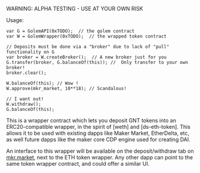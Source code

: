 WARNING: ALPHA TESTING - USE AT YOUR OWN RISK

Usage:
```
var G = GolemAPI(0xTODO);  // the golem contract
var W = GolemWrapper(0xTODO);  // the wrapped token contract

// Deposits must be done via a "broker" due to lack of "pull" functionality on G
var broker = W.createBroker();  // A new broker just for you
G.transfer(broker, G.balanceOf(this)); //  Only transfer to your own broker!
broker.clear();

W.balanceOf(this); // Wow !
W.approve(mkr_market, 10**18); // Scandalous!

// I want out!
W.withdraw();
G.balanceOf(this);
```

This is a wrapper contract which lets you deposit GNT tokens into an ERC20-compatible wrapper, in the spirit of [weth] and [ds-eth-token]. This allows it to be used with existing dapps like Maker Market, EtherDelta, etc, as well future dapps like the maker core CDP engine used for creating DAI.

An interface to this wrapper will be available on the deposit/withdraw tab on [mkr.market](), next to the ETH token wrapper. Any other dapp can point to the same token wrapper contract, and could offer a similar UI.
